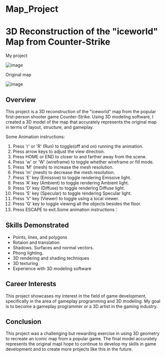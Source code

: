 # Map_Project
# 3D Reconstruction of the "iceworld" Map from Counter-Strike

My project

![image](https://user-images.githubusercontent.com/87624521/207425672-24e6c1ab-caea-41e0-a5d0-b8279d57fc69.png)

Original map

![image](https://user-images.githubusercontent.com/87624521/207425809-5a463524-1ae2-436e-b9d6-d9090e5a86c9.png)

## Overview

This project is a 3D reconstruction of the "iceworld" map from the popular first-person shooter game Counter-Strike. Using 3D modeling software, I created a 3D model of the map that accurately represents the original map in terms of layout, structure, and gameplay.

Some Animation instructions:
1. Press 'r' or 'R' (Run) to toggle(off and on) running the animation.
2. Press arrow keys to adjust the view direction.
3. Press HOME or END to closer to and farther away from the scene.
4. Press 'w' or 'W' (wireframe) to toggle whether wireframe or fill mode.
5. Press 'M' (mesh) to increase the mesh resolution.
6. Press 'm' (mesh) to decrease the mesh resolution.
7. Press 'E' key (Emissive) to toggle rendering Emissive light.
8. Press 'A' key (Ambient) to toggle rendering Ambient light.
9. Press 'D' key (Diffuse) to toggle rendering Diffuse light.
10. Press 'S' key (Specular) to toggle rendering Specular light.
11. Press 'V' key (Viewer) to toggle using a local viewer.
12. Press 'Q' key to toggle viewing all the objects besides the floor.
13. Press ESCAPE to exit.Some animation instructions：

## Skills Demonstrated

- Points, lines, and polygons   
- Rotaion and translation 
- Shadows. Surfaces and normal vectors.
- Phong lighting.
- 3D rendering and shading techniques
- 3D texturing 
- Experience with 3D modeling software

## Career Interests

This project showcases my interest in the field of game development, specifically in the area of gameplay programming and 3D modeling. My goal is to become a gameplay programmer or a 3D artist in the gaming industry.

## Conclusion

This project was a challenging but rewarding exercise in using 3D geometry to recreate an iconic map from a popular game. The final model accurately represents the original mapI hope to continue to develop my skills in game development and to create more projects like this in the future.








